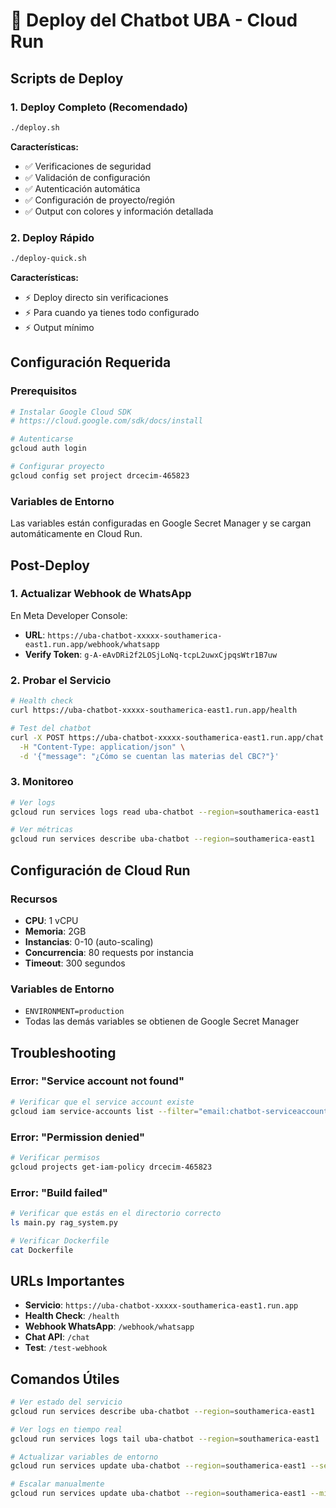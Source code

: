 # 🚀 Deploy del Chatbot UBA - Cloud Run

## Scripts de Deploy

### 1. Deploy Completo (Recomendado)
```bash
./deploy.sh
```
**Características:**
- ✅ Verificaciones de seguridad
- ✅ Validación de configuración
- ✅ Autenticación automática
- ✅ Configuración de proyecto/región
- ✅ Output con colores y información detallada

### 2. Deploy Rápido
```bash
./deploy-quick.sh
```
**Características:**
- ⚡ Deploy directo sin verificaciones
- ⚡ Para cuando ya tienes todo configurado
- ⚡ Output mínimo

## Configuración Requerida

### Prerequisitos
```bash
# Instalar Google Cloud SDK
# https://cloud.google.com/sdk/docs/install

# Autenticarse
gcloud auth login

# Configurar proyecto
gcloud config set project drcecim-465823
```

### Variables de Entorno
Las variables están configuradas en Google Secret Manager y se cargan automáticamente en Cloud Run.

## Post-Deploy

### 1. Actualizar Webhook de WhatsApp
En Meta Developer Console:
- **URL**: `https://uba-chatbot-xxxxx-southamerica-east1.run.app/webhook/whatsapp`
- **Verify Token**: `g-A-eAvDRi2f2LOSjLoNq-tcpL2uwxCjpqsWtr1B7uw`

### 2. Probar el Servicio
```bash
# Health check
curl https://uba-chatbot-xxxxx-southamerica-east1.run.app/health

# Test del chatbot
curl -X POST https://uba-chatbot-xxxxx-southamerica-east1.run.app/chat \
  -H "Content-Type: application/json" \
  -d '{"message": "¿Cómo se cuentan las materias del CBC?"}'
```

### 3. Monitoreo
```bash
# Ver logs
gcloud run services logs read uba-chatbot --region=southamerica-east1

# Ver métricas
gcloud run services describe uba-chatbot --region=southamerica-east1
```

## Configuración de Cloud Run

### Recursos
- **CPU**: 1 vCPU
- **Memoria**: 2GB
- **Instancias**: 0-10 (auto-scaling)
- **Concurrencia**: 80 requests por instancia
- **Timeout**: 300 segundos

### Variables de Entorno
- `ENVIRONMENT=production`
- Todas las demás variables se obtienen de Google Secret Manager

## Troubleshooting

### Error: "Service account not found"
```bash
# Verificar que el service account existe
gcloud iam service-accounts list --filter="email:chatbot-serviceaccount"
```

### Error: "Permission denied"
```bash
# Verificar permisos
gcloud projects get-iam-policy drcecim-465823
```

### Error: "Build failed"
```bash
# Verificar que estás en el directorio correcto
ls main.py rag_system.py

# Verificar Dockerfile
cat Dockerfile
```

## URLs Importantes

- **Servicio**: `https://uba-chatbot-xxxxx-southamerica-east1.run.app`
- **Health Check**: `/health`
- **Webhook WhatsApp**: `/webhook/whatsapp`
- **Chat API**: `/chat`
- **Test**: `/test-webhook`

## Comandos Útiles

```bash
# Ver estado del servicio
gcloud run services describe uba-chatbot --region=southamerica-east1

# Ver logs en tiempo real
gcloud run services logs tail uba-chatbot --region=southamerica-east1

# Actualizar variables de entorno
gcloud run services update uba-chatbot --region=southamerica-east1 --set-env-vars=ENVIRONMENT=production

# Escalar manualmente
gcloud run services update uba-chatbot --region=southamerica-east1 --min-instances=1
``` 